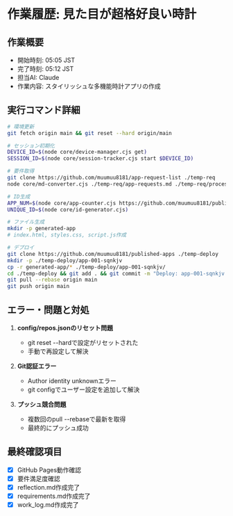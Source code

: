 # 作業履歴: 見た目が超格好良い時計

## 作業概要
- 開始時刻: 05:05 JST
- 完了時刻: 05:12 JST
- 担当AI: Claude
- 作業内容: スタイリッシュな多機能時計アプリの作成

## 実行コマンド詳細
```bash
# 環境更新
git fetch origin main && git reset --hard origin/main

# セッション初期化
DEVICE_ID=$(node core/device-manager.cjs get)
SESSION_ID=$(node core/session-tracker.cjs start $DEVICE_ID)

# 要件取得
git clone https://github.com/muumuu8181/app-request-list ./temp-req
node core/md-converter.cjs ./temp-req/app-requests.md ./temp-req/processed.json

# ID生成
APP_NUM=$(node core/app-counter.cjs https://github.com/muumuu8181/published-apps)
UNIQUE_ID=$(node core/id-generator.cjs)

# ファイル生成
mkdir -p generated-app
# index.html, styles.css, script.js作成

# デプロイ
git clone https://github.com/muumuu8181/published-apps ./temp-deploy
mkdir -p ./temp-deploy/app-001-sqnkjv
cp -r generated-app/* ./temp-deploy/app-001-sqnkjv/
cd ./temp-deploy && git add . && git commit -m "Deploy: app-001-sqnkjv with reflection"
git pull --rebase origin main
git push origin main
```

## エラー・問題と対処
1. **config/repos.jsonのリセット問題**
   - git reset --hardで設定がリセットされた
   - 手動で再設定して解決

2. **Git認証エラー**
   - Author identity unknownエラー
   - git configでユーザー設定を追加して解決

3. **プッシュ競合問題**
   - 複数回のpull --rebaseで最新を取得
   - 最終的にプッシュ成功

## 最終確認項目
- [x] GitHub Pages動作確認
- [x] 要件満足度確認
- [x] reflection.md作成完了
- [x] requirements.md作成完了
- [x] work_log.md作成完了